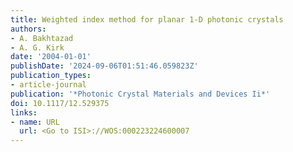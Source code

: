 ```yaml
---
title: Weighted index method for planar 1-D photonic crystals
authors:
- A. Bakhtazad
- A. G. Kirk
date: '2004-01-01'
publishDate: '2024-09-06T01:51:46.059823Z'
publication_types:
- article-journal
publication: '*Photonic Crystal Materials and Devices Ii*'
doi: 10.1117/12.529375
links:
- name: URL
  url: <Go to ISI>://WOS:000223224600007
---
```

